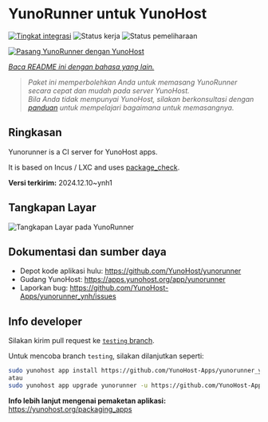 <!--
N.B.: README ini dibuat secara otomatis oleh <https://github.com/YunoHost/apps/tree/master/tools/readme_generator>
Ini TIDAK boleh diedit dengan tangan.
-->

# YunoRunner untuk YunoHost

[![Tingkat integrasi](https://apps.yunohost.org/badge/integration/yunorunner)](https://ci-apps.yunohost.org/ci/apps/yunorunner/)
![Status kerja](https://apps.yunohost.org/badge/state/yunorunner)
![Status pemeliharaan](https://apps.yunohost.org/badge/maintained/yunorunner)

[![Pasang YunoRunner dengan YunoHost](https://install-app.yunohost.org/install-with-yunohost.svg)](https://install-app.yunohost.org/?app=yunorunner)

*[Baca README ini dengan bahasa yang lain.](./ALL_README.md)*

> *Paket ini memperbolehkan Anda untuk memasang YunoRunner secara cepat dan mudah pada server YunoHost.*  
> *Bila Anda tidak mempunyai YunoHost, silakan berkonsultasi dengan [panduan](https://yunohost.org/install) untuk mempelajari bagaimana untuk memasangnya.*

## Ringkasan

Yunorunner is a CI server for YunoHost apps.

It is based on Incus / LXC and uses [package_check](https://github.com/YunoHost/package_check).


**Versi terkirim:** 2024.12.10~ynh1

## Tangkapan Layar

![Tangkapan Layar pada YunoRunner](./doc/screenshots/screenshot.png)

## Dokumentasi dan sumber daya

- Depot kode aplikasi hulu: <https://github.com/YunoHost/yunorunner>
- Gudang YunoHost: <https://apps.yunohost.org/app/yunorunner>
- Laporkan bug: <https://github.com/YunoHost-Apps/yunorunner_ynh/issues>

## Info developer

Silakan kirim pull request ke [`testing` branch](https://github.com/YunoHost-Apps/yunorunner_ynh/tree/testing).

Untuk mencoba branch `testing`, silakan dilanjutkan seperti:

```bash
sudo yunohost app install https://github.com/YunoHost-Apps/yunorunner_ynh/tree/testing --debug
atau
sudo yunohost app upgrade yunorunner -u https://github.com/YunoHost-Apps/yunorunner_ynh/tree/testing --debug
```

**Info lebih lanjut mengenai pemaketan aplikasi:** <https://yunohost.org/packaging_apps>
